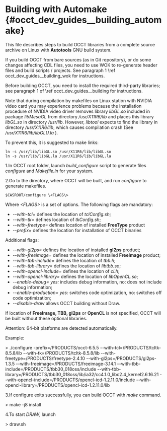 Building with Automake {#occt_dev_guides__building_automake}
======================

This file describes steps to build OCCT libraries from a complete source
archive on Linux with **Autotools** GNU build system.

If you build OCCT from bare sources (as in Git repository), or do some 
changes affecting CDL files, you need to use WOK to re-generate header files
and build scripts / projects. See paragraph 1 \ref occt_dev_guides__building_wok for instructions.

Before building OCCT, you need to install the required third-party libraries; see paragraph 1 of 
\ref occt_dev_guides__building for instructions.

Note that during compilation by makefiles on Linux station with 
NVIDIA video card you may experience problems because the installation 
procedure of NVIDIA video driver removes library *libGL.so* included in package 
*libMesaGL* from directory <i>/usr/X11R6/lib</i> and places this library *libGL.so* in 
directory <i>/usr/lib</i>. However, *libtool* expects to find the library in directory 
<i>/usr/X11R6/lib</i>, which causes compilation crash (See <i>/usr/X11R6/lib/libGLU.la </i>). 

To prevent this, it is suggested to make links: 


	ln -s /usr/lib/libGL.so /usr/X11R6/lib/libGL.so 
	ln -s /usr/lib/libGL.la /usr/X11R6/lib/libGL.la 


  1.In OCCT root folder, launch *build_configure* script to generate files *configure* and *Makefile.in* for your system.

  2.Go to the directory, where OCCT will be built, and run *configure* to generate makefiles.

 
	$CASROOT/configure \<FLAGS\>

   Where <i> \<FLAGS\> </i> is a set of options.
   The following flags are mandatory:

   * <i> --with-tcl= </i> defines the location of *tclConfig.sh*;
   * <i> --with-tk= </i> defines location of *tkConfig.sh*;
   * <i> --with-freetype= </i> defines location of installed **FreeType** product
   * <i> --prefix= </i> defines the location for installation of OCCT binaries

   Additional flags:

   * <i> --with-gl2ps= </i> defines the location of installed **gl2ps** product;
   * <i> --with-freeimage= </i> defines the location of installed **FreeImage** product;
   * <i> --with-tbb-include= </i> defines the location of *tbb.h*;
   * <i> --with-tbb-library= </i> defines the location of *libtbb.so*;
   * <i> --with-opencl-include= </i> defines the location of *cl.h*;
   * <i> --with-opencl-library= </i> defines the location of *libOpenCL.so*;
   * <i> --enable-debug=   yes: </i>  includes debug information, no: does not include debug information;
   * <i> --enable-production=   yes: </i> switches code optimization, no: switches off code optimization;
   * <i> --disable-draw </i> allows OCCT building without Draw.

   If location of **FreeImage, TBB, gl2ps** or **OpenCL** is not specified, OCCT will be built without these optional libraries.

   
  Attention: 64-bit platforms are detected automatically.

  Example:
   

  \>  ./configure -prefix=/PRODUCTS/occt-6.5.5 --with-tcl=/PRODUCTS/tcltk-8.5.8/lib --with-tk=/PRODUCTS/tcltk-8.5.8/lib --with-freetype=/PRODUCTS/freetype-2.4.10 --with-gl2ps=/PRODUCTS/gl2ps-1.3.5 --with-freeimage=/PRODUCTS/freeimage-3.14.1 --with-tbb-include=/PRODUCTS/tbb30_018oss/include --with-tbb-library=/PRODUCTS/tbb30_018oss/lib/ia32/cc4.1.0_libc2.4_kernel2.6.16.21 --with-opencl-include=/PRODUCTS/opencl-icd-1.2.11.0/include --with-opencl-library=/PRODUCTS/opencl-icd-1.2.11.0/lib 


  3.If configure exits successfully, you can build OCCT with *make* command.

  \> make -j8 install

  4.To start *DRAW*, launch

  \> draw.sh

